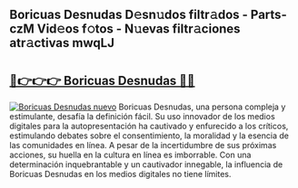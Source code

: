 ## Boricuas Desnudas D𝚎sn𝚞dos filtr𝚊dos - Parts-czM Vid𝚎os f𝚘tos - N𝚞evas filtr𝚊ciones atr𝚊ctivas mwqLJ

# <h2><a href="http://mbbahs.tromn.icu/?c=Boricuas+Desnudas">🔗👉👉👉 Boricuas Desnudas 🔗🔗</a></h2>

[![Boricuas Desnudas nuevo](https://i.imgur.com/pEAQMta.gif)](http://mbbahs.tromn.icu/?c=Boricuas+Desnudas)
Boricuas Desnudas, una persona compleja y estimulante, desafía la definición fácil. Su uso innovador de los medios digitales para la autopresentación ha cautivado y enfurecido a los críticos, estimulando debates sobre el consentimiento, la moralidad y la esencia de las comunidades en línea. A pesar de la incertidumbre de sus próximas acciones, su huella en la cultura en línea es imborrable. Con una determinación inquebrantable y un cautivador innegable, la influencia de Boricuas Desnudas en los medios digitales no tiene límites.
